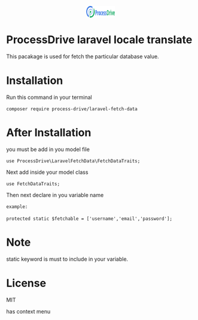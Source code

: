 <p align="center">
  <img src="https://raw.githubusercontent.com/antony382/roles-and-permission/master/public/images/logo.png" style="width: 15% !important;max-width: 20% !important;">
</p>


ProcessDrive laravel locale translate
=============================================
 This pacakage is used for fetch the particular database value.


Installation
============

Run this command in your terminal

```
composer require process-drive/laravel-fetch-data
```

After Installation
==================

you must be add in you model file 
```
use ProcessDrive\LaravelFetchData\FetchDataTraits;
```

Next add inside your model class 
```
use FetchDataTraits;
```

Then next declare in you variable name 

```
example:

protected static $fetchable = ['username','email','password'];
```

Note
================== 
static keyword is must to include in your variable.

License
=======
MIT


has context menu

